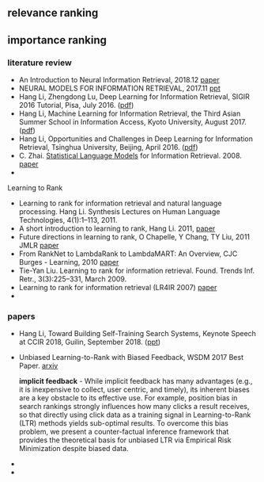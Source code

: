 ## relevance ranking

## importance ranking

### literature review

- An Introduction to Neural Information Retrieval, 2018.12 [paper](https://www.microsoft.com/en-us/research/publication/introduction-neural-information-retrieval/)
- NEURAL MODELS FOR INFORMATION RETRIEVAL, 2017.11 [ppt](https://www.microsoft.com/en-us/research/uploads/prod/2018/04/NeuralIR-Nov2017.pdf) 
- Hang Li, Zhengdong Lu, Deep Learning for Information Retrieval, SIGIR 2016 Tutorial, Pisa, July 2016. ([pdf](http://www.hangli-hl.com/uploads/3/4/4/6/34465961/deep_learning_for_information_retrieval.pdf))
- Hang Li, Machine Learning for Information Retrieval, the Third Asian Summer School in Information Access, Kyoto University, August 2017. ([pdf](http://www.hangli-hl.com/uploads/3/4/4/6/34465961/machine_learning_for_information_retrieval_-_kyoto.pdf))
- Hang Li, Opportunities and Challenges in Deep Learning for Information Retrieval, Tsinghua University,  Beijing, April 2016. ([pdf](http://www.hangli-hl.com/uploads/3/4/4/6/34465961/tsinghua_opportunities_and_challenges_in_deep_learning_for_information_retrieval.pdf))
- C. Zhai. <u>Statistical Language Models</u> for Information Retrieval. 2008. [paper](http://sifaka.cs.uiuc.edu/czhai/pub/slmir-now.pdf) 
- 

Learning to Rank

+ Learning to rank for information retrieval and natural language processing. Hang Li. Synthesis Lectures on Human Language Technologies, 4(1):1–113, 2011.
+ A short introduction to learning to rank, Hang Li. 2011, [paper](https://www.jstage.jst.go.jp/article/transinf/E94.D/10/E94.D_10_1854/_pdf) 
+ Future directions in learning to rank, O Chapelle, Y Chang, TY Liu, 2011 JMLR [paper](http://proceedings.mlr.press/v14/chapelle11b/chapelle11b.pdf) 
+ From RankNet to LambdaRank to LambdaMART: An Overview, CJC Burges - Learning, 2010 [paper](https://www.microsoft.com/en-us/research/publication/from-ranknet-to-lambdarank-to-lambdamart-an-overview/) 
+ Tie-Yan Liu. Learning to rank for information retrieval. Found. Trends Inf. Retr., 3(3):225–331, March 2009.
+ Learning to rank for information retrieval (LR4IR 2007)  [paper](http://www.sigir.org/files/forum/2007D/2007d_sigirforum_joachims.pdf) 
+ 




### papers

- Hang Li, Toward Building Self-Training Search Systems, Keynote Speech at CCIR 2018, Guilin, September 2018.  ([ppt](http://www.hangli-hl.com/uploads/3/4/4/6/34465961/unbiased_learning_to_rank.pptx))

- Unbiased Learning-to-Rank with Biased Feedback, WSDM 2017 Best Paper. [arxiv](https://arxiv.org/abs/1608.04468) 

  **implicit feedback** - While implicit feedback has many advantages (e.g., it is inexpensive to collect, user centric, and timely), its inherent biases are a key obstacle to its effective use. For example, position bias in search rankings strongly influences how many clicks a result receives, so that directly using click data as a training signal in Learning-to-Rank (LTR) methods yields sub-optimal results. To overcome this bias problem, we present a counter-factual inference framework that provides the theoretical basis for unbiased LTR via Empirical Risk Minimization despite biased data.

- 

- 


